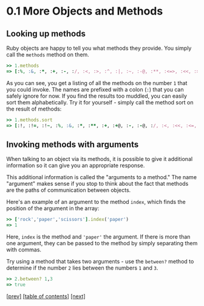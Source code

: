 # 0.1 More Objects and Methods
## Looking up methods
Ruby objects are happy to tell you what methods they provide. You simply call the `methods` method on them.

```ruby
>> 1.methods
=> [:%, :&, :*, :+, :-, :/, :<, :>, :^, :|, :~, :-@, :**, :<=>, :<<, :>>, :<=, :>=, :==, :===, :[], :inspect, :size, :succ, :to_s, :to_f, :div, :divmod, :fdiv, :modulo, :abs, :magnitude, :zero?, :odd?, :even?, :bit_length, :to_int, :to_i, :next, :upto, :chr, :ord, :integer?, :floor, :ceil, :round, :truncate, :downto, :times, :pred, :to_r, :numerator, :denominator, :rationalize, :gcd, :lcm, :gcdlcm, :+@, :eql?, :singleton_method_added, :coerce, :i, :remainder, :real?, :nonzero?, :step, :positive?, :negative?, :quo, :arg, :rectangular, :rect, :polar, :real, :imaginary, :imag, :abs2, :angle, :phase, :conjugate, :conj, :to_c, :between?, :instance_of?, :public_send, :instance_variable_get, :instance_variable_set, :instance_variable_defined?, :remove_instance_variable, :private_methods, :kind_of?, :instance_variables, :tap, :method, :public_method, :singleton_method, :is_a?, :extend, :define_singleton_method, :to_enum, :enum_for, :=~, :!~, :respond_to?, :freeze, :display, :object_id, :send, :nil?, :hash, :class, :singleton_class, :clone, :dup, :itself, :taint, :tainted?, :untaint, :untrust, :trust, :untrusted?, :methods, :protected_methods, :frozen?, :public_methods, :singleton_methods, :!, :!=, :__send__, :equal?, :instance_eval, :instance_exec, :__id__]
```

As you can see, you get a listing of all the methods on the number `1` that you could invoke. The names are prefixed with a colon (`:`) that you can safely ignore for now. If you find the results too muddled, you can easily sort them alphabetically. Try it for yourself - simply call the method sort on the result of methods:

```ruby
>> 1.methods.sort
=> [:!, :!=, :!~, :%, :&, :*, :**, :+, :+@, :-, :-@, :/, :<, :<<, :<=, :<=>, :==, :===, :=~, :>, :>=, :>>, :[], :^, :__id__, :__send__, :abs, :abs2, :angle, :arg, :between?, :bit_length, :ceil, :chr, :class, :clone, :coerce, :conj, :conjugate, :define_singleton_method, :denominator, :display, :div, :divmod, :downto, :dup, :enum_for, :eql?, :equal?, :even?, :extend, :fdiv, :floor, :freeze, :frozen?, :gcd, :gcdlcm, :hash, :i, :imag, :imaginary, :inspect, :instance_eval, :instance_exec, :instance_of?, :instance_variable_defined?, :instance_variable_get, :instance_variable_set, :instance_variables, :integer?, :is_a?, :itself, :kind_of?, :lcm, :magnitude, :method, :methods, :modulo, :negative?, :next, :nil?, :nonzero?, :numerator, :object_id, :odd?, :ord, :phase, :polar, :positive?, :pred, :private_methods, :protected_methods, :public_method, :public_methods, :public_send, :quo, :rationalize, :real, :real?, :rect, :rectangular, :remainder, :remove_instance_variable, :respond_to?, :round, :send, :singleton_class, :singleton_method, :singleton_method_added, :singleton_methods, :size, :step, :succ, :taint, :tainted?, :tap, :times, :to_c, :to_enum, :to_f, :to_i, :to_int, :to_r, :to_s, :truncate, :trust, :untaint, :untrust, :untrusted?, :upto, :zero?, :|, :~]
```

## Invoking methods with arguments
When talking to an object via its methods, it is possible to give it additional information so it can give you an appropriate response.

This additional information is called the "arguments to a method." The name "argument" makes sense if you stop to think about the fact that methods are the paths of communication between objects.

Here's an example of an argument to the method `index`, which finds the position of the argument in the array:

```ruby
>> ['rock','paper','scissors'].index('paper')
=> 1
```

Here, `index` is the method and `'paper'` the argument. If there is more than one argument, they can be passed to the method by simply separating them with commas.

Try using a method that takes two arguments - use the `between?` method to determine if the number `2` lies between the numbers `1` and `3`.

```ruby
>> 2.between? 1,3
=> true
```

[\[prev\]](https://github.com/Fahrenhei7/rubymonk/blob/master/ruby_primer/introduction_to_ruby_objects/0_0_introduction_to_objects.md) 
[\[table of contents\]](https://github.com/Fahrenhei7/rubymonk/blob/master/README.md#ruby-primer)
[\[next\]](https://github.com/Fahrenhei7/rubymonk/blob/master/ruby_primer/introduction_to_ruby_objects/0_2_syntactic_sugar_for_special_methods.md)
